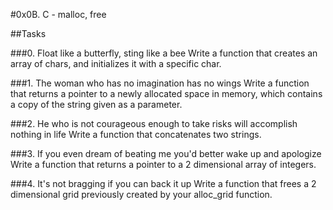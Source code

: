 #0x0B. C - malloc, free

##Tasks

###0. Float like a butterfly, sting like a bee
Write a function that creates an array of chars, and initializes it with a specific char.

###1. The woman who has no imagination has no wings
Write a function that returns a pointer to a newly allocated space in memory, which contains a copy of the string given as a parameter.

###2. He who is not courageous enough to take risks will accomplish nothing in life
Write a function that concatenates two strings.

###3. If you even dream of beating me you'd better wake up and apologize
Write a function that returns a pointer to a 2 dimensional array of integers.

###4. It's not bragging if you can back it up
Write a function that frees a 2 dimensional grid previously created by your alloc_grid function.


